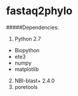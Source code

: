 # fastaq2phylo
#####Dependencies:
1. Python 2.7
  * Biopython
  * ete3
  * numpy
  * matplotlib
2. NBI-blast+ 2.4.0
3. poretools
